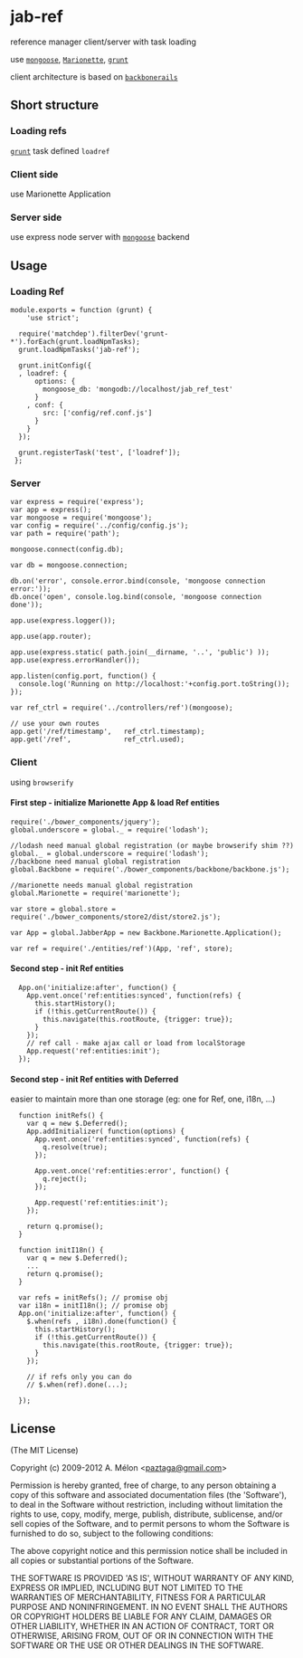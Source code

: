jab-ref
=======

reference manager client/server with task loading

use [`mongoose`][1], [`Marionette`][2], [`grunt`][3] 

client architecture is based on [`backbonerails`][4] 

Short structure
-------
### Loading refs

[`grunt`][3] task defined `loadref`


### Client side

use Marionette Application


### Server side

use express node server with [`mongoose`][1] backend


Usage
-------
### Loading Ref

    module.exports = function (grunt) {
    	'use strict';
    
      require('matchdep').filterDev('grunt-*').forEach(grunt.loadNpmTasks);
      grunt.loadNpmTasks('jab-ref');
    
      grunt.initConfig({
      , loadref: {
          options: {
            mongoose_db: 'mongodb://localhost/jab_ref_test'
          }
        , conf: {
            src: ['config/ref.conf.js']
          }
        }
      });
      
      grunt.registerTask('test', ['loadref']);
     };

### Server 

    var express = require('express');
    var app = express();
    var mongoose = require('mongoose');
    var config = require('../config/config.js');
    var path = require('path');
    
    mongoose.connect(config.db);
    
    var db = mongoose.connection;
    
    db.on('error', console.error.bind(console, 'mongoose connection error:'));
    db.once('open', console.log.bind(console, 'mongoose connection done'));
    
    app.use(express.logger());
    
    app.use(app.router);
    
    app.use(express.static( path.join(__dirname, '..', 'public') ));
    app.use(express.errorHandler());
    
    app.listen(config.port, function() {
      console.log('Running on http://localhost:'+config.port.toString());
    });
    
    var ref_ctrl = require('../controllers/ref')(mongoose);
    
    // use your own routes
    app.get('/ref/timestamp',   ref_ctrl.timestamp);
    app.get('/ref',             ref_ctrl.used);


### Client
using `browserify` 

#### First step - initialize Marionette App & load Ref entities


    require('./bower_components/jquery');
    global.underscore = global._ = require('lodash');
    
    //lodash need manual global registration (or maybe browserify shim ??)
    global._ = global.underscore = require('lodash');
    //backbone need manual global registration
    global.Backbone = require('./bower_components/backbone/backbone.js');
    
    //marionette needs manual global registration
    global.Marionette = require('marionette');
    
    var store = global.store = require('./bower_components/store2/dist/store2.js');
    
    var App = global.JabberApp = new Backbone.Marionette.Application();
    
    var ref = require('./entities/ref')(App, 'ref', store);

#### Second step - init Ref entities

      App.on('initialize:after', function() {
        App.vent.once('ref:entities:synced', function(refs) {
          this.startHistory();
          if (!this.getCurrentRoute()) {
            this.navigate(this.rootRoute, {trigger: true});
          }
        });
        // ref call - make ajax call or load from localStorage
        App.request('ref:entities:init');
      });

#### Second step - init Ref entities with Deferred
easier to maintain more than one storage (eg: one for Ref, one, i18n, ...)

      function initRefs() {
        var q = new $.Deferred();
        App.addInitializer( function(options) {
          App.vent.once('ref:entities:synced', function(refs) {
            q.resolve(true);
          });
    
          App.vent.once('ref:entities:error', function() {
            q.reject();
          });
    
          App.request('ref:entities:init');
        });
    
        return q.promise();
      }
    
      function initI18n() {
        var q = new $.Deferred();
        ... 
        return q.promise();
      }
      
      var refs = initRefs(); // promise obj
      var i18n = initI18n(); // promise obj 
      App.on('initialize:after', function() {
        $.when(refs , i18n).done(function() {
          this.startHistory();
          if (!this.getCurrentRoute()) {
            this.navigate(this.rootRoute, {trigger: true});
          }
        });
        
        // if refs only you can do
        // $.when(ref).done(...);
    
      });




## License

(The MIT License)

Copyright (c) 2009-2012 A. Mélon &lt;paztaga@gmail.com&gt;

Permission is hereby granted, free of charge, to any person obtaining
a copy of this software and associated documentation files (the
'Software'), to deal in the Software without restriction, including
without limitation the rights to use, copy, modify, merge, publish,
distribute, sublicense, and/or sell copies of the Software, and to
permit persons to whom the Software is furnished to do so, subject to
the following conditions:

The above copyright notice and this permission notice shall be
included in all copies or substantial portions of the Software.

THE SOFTWARE IS PROVIDED 'AS IS', WITHOUT WARRANTY OF ANY KIND,
EXPRESS OR IMPLIED, INCLUDING BUT NOT LIMITED TO THE WARRANTIES OF
MERCHANTABILITY, FITNESS FOR A PARTICULAR PURPOSE AND NONINFRINGEMENT.
IN NO EVENT SHALL THE AUTHORS OR COPYRIGHT HOLDERS BE LIABLE FOR ANY
CLAIM, DAMAGES OR OTHER LIABILITY, WHETHER IN AN ACTION OF CONTRACT,
TORT OR OTHERWISE, ARISING FROM, OUT OF OR IN CONNECTION WITH THE
SOFTWARE OR THE USE OR OTHER DEALINGS IN THE SOFTWARE.


  [1]: http://mongoosejs.com/
  [2]: http://marionettejs.com/
  [3]: http://gruntjs.com/
  [4]: http://www.backbonerails.com/

